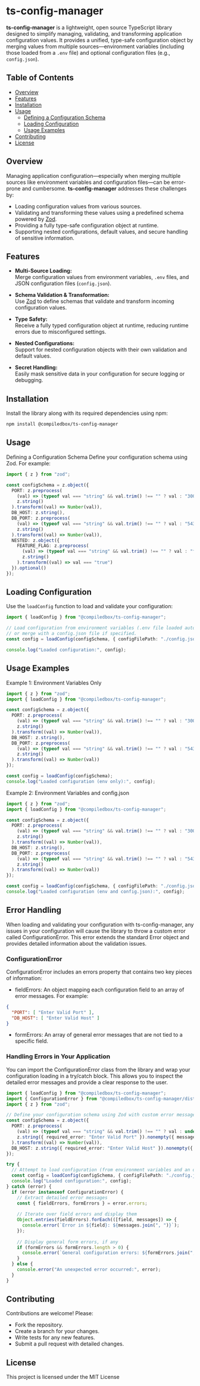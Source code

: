 # ts-config-manager

**ts-config-manager** is a lightweight, open source TypeScript library designed to simplify managing, validating, and transforming application configuration values. It provides a unified, type-safe configuration object by merging values from multiple sources—environment variables (including those loaded from a `.env` file) and optional configuration files (e.g., `config.json`).

## Table of Contents

- [Overview](#overview)
- [Features](#features)
- [Installation](#installation)
- [Usage](#usage)
  - [Defining a Configuration Schema](#defining-a-configuration-schema)
  - [Loading Configuration](#loading-configuration)
  - [Usage Examples](#usage-examples)
- [Contributing](#contributing)
- [License](#license)

## Overview

Managing application configuration—especially when merging multiple sources like environment variables and configuration files—can be error-prone and cumbersome. **ts-config-manager** addresses these challenges by:

- Loading configuration values from various sources.
- Validating and transforming these values using a predefined schema powered by [Zod](https://github.com/colinhacks/zod).
- Providing a fully type-safe configuration object at runtime.
- Supporting nested configurations, default values, and secure handling of sensitive information.

## Features

- **Multi-Source Loading:**  
  Merge configuration values from environment variables, `.env` files, and JSON configuration files (`config.json`).

- **Schema Validation & Transformation:**  
  Use [Zod](https://github.com/colinhacks/zod) to define schemas that validate and transform incoming configuration values.

- **Type Safety:**  
  Receive a fully typed configuration object at runtime, reducing runtime errors due to misconfigured settings.

- **Nested Configurations:**  
  Support for nested configuration objects with their own validation and default values.

- **Secret Handling:**  
  Easily mask sensitive data in your configuration for secure logging or debugging.

## Installation

Install the library along with its required dependencies using npm:

```bash
npm install @compiledbox/ts-config-manager
```

## Usage 

Defining a Configuration Schema
Define your configuration schema using Zod. For example:

```typescript
import { z } from "zod";

const configSchema = z.object({
  PORT: z.preprocess(
    (val) => (typeof val === "string" && val.trim() !== "" ? val : "3000"),
    z.string()
  ).transform((val) => Number(val)),
  DB_HOST: z.string(),
  DB_PORT: z.preprocess(
    (val) => (typeof val === "string" && val.trim() !== "" ? val : "5432"),
    z.string()
  ).transform((val) => Number(val)),
  NESTED: z.object({
    FEATURE_FLAG: z.preprocess(
      (val) => (typeof val === "string" && val.trim() !== "" ? val : "false"),
      z.string()
    ).transform((val) => val === "true")
  }).optional()
});

```

## Loading Configuration

Use the `loadConfig` function to load and validate your configuration:

```typescript
import { loadConfig } from "@compiledbox/ts-config-manager";

// Load configuration from environment variables (.env file loaded automatically)
// or merge with a config.json file if specified.
const config = loadConfig(configSchema, { configFilePath: "./config.json" });

console.log("Loaded configuration:", config);

```
## Usage Examples

Example 1: Environment Variables Only

```typescript
import { z } from "zod";
import { loadConfig } from "@compiledbox/ts-config-manager";

const configSchema = z.object({
  PORT: z.preprocess(
    (val) => (typeof val === "string" && val.trim() !== "" ? val : "3000"),
    z.string()
  ).transform((val) => Number(val)),
  DB_HOST: z.string(),
  DB_PORT: z.preprocess(
    (val) => (typeof val === "string" && val.trim() !== "" ? val : "5432"),
    z.string()
  ).transform((val) => Number(val))
});

const config = loadConfig(configSchema);
console.log("Loaded configuration (env only):", config);

```

Example 2: Environment Variables and config.json

```typescript
import { z } from "zod";
import { loadConfig } from "@compiledbox/ts-config-manager";

const configSchema = z.object({
  PORT: z.preprocess(
    (val) => (typeof val === "string" && val.trim() !== "" ? val : "3000"),
    z.string()
  ).transform((val) => Number(val)),
  DB_HOST: z.string(),
  DB_PORT: z.preprocess(
    (val) => (typeof val === "string" && val.trim() !== "" ? val : "5432"),
    z.string()
  ).transform((val) => Number(val))
});

const config = loadConfig(configSchema, { configFilePath: "./config.json" });
console.log("Loaded configuration (env and config.json):", config);

```
## Error Handling

When loading and validating your configuration with ts-config-manager, any issues in your configuration will cause the library to throw a custom error called ConfigurationError. This error extends the standard Error object and provides detailed information about the validation issues.

### ConfigurationError

ConfigurationError includes an errors property that contains two key pieces of information:
- fieldErrors:
An object mapping each configuration field to an array of error messages. For example:

```json
{
  "PORT": [ "Enter Valid Port" ],
  "DB_HOST": [ "Enter Valid Host" ]
}
```
- formErrors:
An array of general error messages that are not tied to a specific field.

### Handling Errors in Your Application

You can import the ConfigurationError class from the library and wrap your configuration loading in a try/catch block. This allows you to inspect the detailed error messages and provide a clear response to the user.

```typescript
import { loadConfig } from "@compiledbox/ts-config-manager";
import { ConfigurationError } from "@compiledbox/ts-config-manager/dist/schema-validator";
import { z } from "zod";

// Define your configuration schema using Zod with custom error messages
const configSchema = z.object({
  PORT: z.preprocess(
    (val) => (typeof val === "string" && val.trim() !== "" ? val : undefined),
    z.string({ required_error: "Enter Valid Port" }).nonempty({ message: "Enter Valid Port" })
  ).transform((val) => Number(val)),
  DB_HOST: z.string({ required_error: "Enter Valid Host" }).nonempty({ message: "Enter Valid Host" }),
});

try {
  // Attempt to load configuration (from environment variables and an optional config.json)
  const config = loadConfig(configSchema, { configFilePath: "./config.json" });
  console.log("Loaded configuration:", config);
} catch (error) {
  if (error instanceof ConfigurationError) {
    // Extract detailed error messages
    const { fieldErrors, formErrors } = error.errors;
    
    // Iterate over field errors and display them
    Object.entries(fieldErrors).forEach(([field, messages]) => {
      console.error(`Error in ${field}: ${messages.join(", ")}`);
    });
    
    // Display general form errors, if any
    if (formErrors && formErrors.length > 0) {
      console.error(`General configuration errors: ${formErrors.join(", ")}`);
    }
  } else {
    console.error("An unexpected error occurred:", error);
  }
}

```


## Contributing
Contributions are welcome! Please:

- Fork the repository.
- Create a branch for your changes.
- Write tests for any new features.
- Submit a pull request with detailed changes.

## License

This project is licensed under the MIT License
